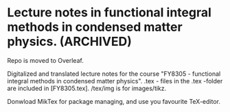 # Lecture notes in functional integral methods in condensed matter physics. (ARCHIVED)

Repo is moved to Overleaf.

Digitalized and translated lecture notes for the course "FY8305 - functional integral methods in condensed matter physics". 
.tex - files in the .tex -folder are included in [FY8305.tex].  /tex/img is for images/tikz.

Donwload MikTex for package managing, and use you favourite TeX-editor.

